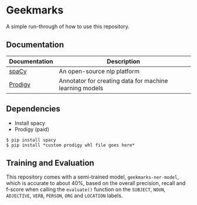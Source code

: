 # Geekmarks

A simple run-through of how to use this repository.

## Documentation

| Documentation   |  Description                                                   |
| --------------- | -------------------------------------------------------------- |
| [spaCy]         | An open-source nlp platform                                    |
| [Prodigy]       | Annotator for creating data for machine learning models        |                     |

[spaCy]: https://spacy.io/usage
[Prodigy]: https://prodi.gy/docs/

## Dependencies

- Install spacy 
- Prodigy (paid)
```
$ pip install spacy
$ pip install *custom prodigy whl file goes here*
```

## Training and Evaluation

This repository comes with a semi-trained model, `geekmarks-ner-model`, which is accurate to about 40%, based on the overall precision, recall
and f-score when calling the `evaluate()` function on the `SUBJECT`, `NOUN`, `ADJECTIVE`, `VERB`, `PERSON`, `ORG` and `LOCATION` labels.
